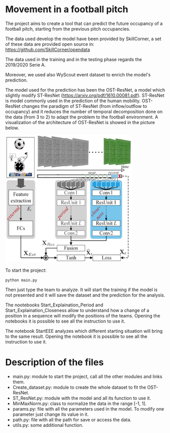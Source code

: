 # Movement in a football pitch

The project aims to create a tool that can predict the future occupancy of a football pitch, starting from the previous pitch occupancies. 

The data used develop the model have been provided by SkillCorner, a set of these data are provided open source in:
https://github.com/SkillCorner/opendata

The data used in the training and in the testing phase regards the 2019/2020 Serie A.

Moreover, we used also WyScout event dataset to enrich the model's prediction.


The model used for the prediction has been the OST-ResNet, a model which slightly modify ST-ResNet (https://arxiv.org/pdf/1610.00081.pdf).
ST-ResNet is model commonly used in the prediction of the human mobility. 
OST-ResNet changes the paradigm of ST-ResNet (from inflow/outflow to occupancy) and it reduces the number of temporal decomposition done on the data (from 3 to 2) to adapt the problem to the football environment.
A visualization of the architecture of OST-ResNet is showed in the picture below.

<img src="/images/OST.png" alt="OST-ResNet" width="400" height="400">



To start the project:
```
python main.py
```

Then just type the team to analyze. It will start the training if the model is not presented and it will save the dataset and the prediction for the analysis.


The nootebooks Start_Explaination_Period and Start_Explaination_Closeness allow to understand how a change of a position in a sequence will modify the positions of the teams. Opening the notebooks it is possible to see all the instruction to use it.

The notebook StartEEE analyzes which different starting situation will bring to the same result. Opening the notebook it is possible to see all the instruction to use it.

# Description of the files

- main.py: module to start the project, call all the other modules and links them.
- Create_dataset.py: module to create the whole dataset to fit the OST-ResNet.
- ST_ResNet.py: module with the model and all its function to use it.
- MinMaxNorm.py: class to normalize the data in the range [-1, 1].
- params.py: file with all the parameters used in the model. To modify one parameter just change its value in it.
- path.py: file with all the path for save or access the data.
- utils.py: some additional function.
